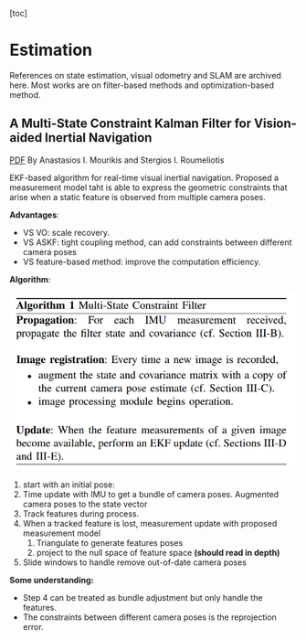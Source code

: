 [toc]

# Estimation

References on state estimation, visual odometry and SLAM are archived here. Most works are on filter-based methods and optimization-based method.

## A Multi-State Constraint Kalman Filter for Vision-aided Inertial Navigation

[PDF](https://www-users.cs.umn.edu/~stergios/papers/ICRA07-MSCKF.pdf)                       													         By Anastasios I. Mourikis and Stergios I. Roumeliotis

EKF-based algorithm for real-time visual inertial navigation. Proposed a measurement model taht is able to express the geometric constraints that arise when a static feature is observed from multiple camera poses.

**Advantages**:

* VS VO: scale recovery.
* VS ASKF: tight  coupling method, can add constraints between different camera poses
* VS feature-based method: improve the computation efficiency.

**Algorithm**:

![s](./img/MSCKF_algorithm.png)

1. start with an initial pose: 
2. Time update with IMU to get a bundle of camera poses. Augmented camera poses to the state vector
3. Track features during process.
4. When a tracked feature is lost, measurement update with proposed measurement model
   1. Triangulate  to generate features poses
   2. project to the null space of feature space **(should read in depth)**
5. Slide windows to handle remove out-of-date camera poses

**Some understanding:**

* Step 4 can be treated as bundle adjustment but only handle the features.
* The constraints between different camera poses is the reprojection error.

